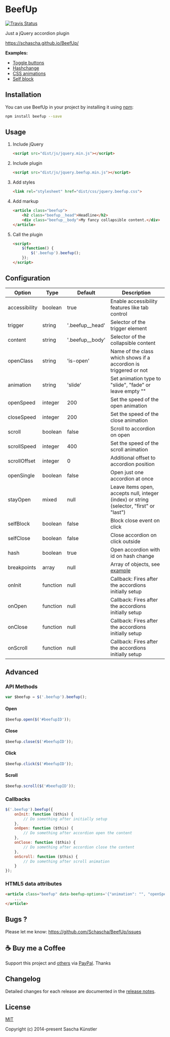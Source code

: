# BeefUp

[![Travis Status](https://travis-ci.org/Schascha/BeefUp.svg?branch=master)](https://travis-ci.org/Schascha/BeefUp)

Just a jQuery accordion plugin

https://schascha.github.io/BeefUp/

**Examples:**

* [Toggle buttons](https://jsfiddle.net/Schascha/2Lzmfdb1/)
* [Hashchange](http://jsfiddle.net/Schascha/kovejmab/)
* [CSS animations](https://jsfiddle.net/Schascha/ohb07vzq/)
* [Self block](https://jsfiddle.net/Schascha/cek0g8ah/)

## Installation

You can use BeefUp in your project by installing it using [npm](https://www.npmjs.com/package/beefup):

```sh
npm install beefup --save
```

## Usage

1. Include jQuery

    ```html
    <script src="dist/js/jquery.min.js"></script>
    ```

2. Include plugin

    ```html
    <script src="dist/js/jquery.beefup.min.js"></script>
    ```

3. Add styles

    ```html
    <link rel="stylesheet" href="dist/css/jquery.beefup.css">
    ```

4. Add markup

    ```html
    <article class="beefup">
        <h2 class="beefup__head">Headline</h2>
        <div class="beefup__body">My fancy collapsible content.</div>
    </article>
    ```

5. Call the plugin

    ```html
    <script>
        $(function() {
            $('.beefup').beefup();
        });
    </script>
    ```

## Configuration

Option			| Type		| Default			| Description
---				| ---		| ---				| ---
accessibility	| boolean	| true				| Enable accessibility features like tab control
trigger			| string	| '.beefup__head'	| Selector of the trigger element
content			| string	| '.beefup__body'	| Selector of the collapsible content
openClass		| string	| 'is-open'			| Name of the class which shows if a accordion is triggered or not
animation		| string	| 'slide'			| Set animation type to "slide", "fade" or leave empty ""
openSpeed		| integer	| 200				| Set the speed of the open animation
closeSpeed		| integer 	| 200				| Set the speed of the close animation
scroll			| boolean	| false				| Scroll to accordion on open
scrollSpeed		| integer	| 400				| Set the speed of the scroll animation
scrollOffset	| integer	| 0					| Additional offset to accordion position
openSingle		| boolean	| false				| Open just one accordion at once
stayOpen		| mixed		| null				| Leave items open, accepts null, integer (index) or string (selector, "first" or "last")
selfBlock		| boolean	| false				| Block close event on click
selfClose		| boolean	| false				| Close accordion on click outside
hash			| boolean	| true				| Open accordion with id on hash change
breakpoints		| array		| null				| Array of objects, see [example](https://schascha.github.io/BeefUp/#breakpoints)
onInit			| function	| null				| Callback: Fires after the accordions initially setup
onOpen			| function	| null				| Callback: Fires after the accordions initially setup
onClose			| function	| null				| Callback: Fires after the accordions initially setup
onScroll		| function	| null				| Callback: Fires after the accordions initially setup

## Advanced

### API Methods

```javascript
var $beefup = $('.beefup').beefup();
```

#### Open

```javascript
$beefup.open($('#beefupID'));
```

#### Close

```javascript
$beefup.close($('#beefupID'));
```

#### Click

```javascript
$beefup.click($('#beefupID'));
```

#### Scroll

```javascript
$beefup.scroll($('#beefupID'));
```

### Callbacks

```javascript
$('.beefup').beefup({
    onInit: function ($this) {
        // Do something after initially setup
    },
    onOpen: function ($this) {
        // Do something after accordion open the content
    },
    onClose: function ($this) {
        // Do something after accordion close the content
    },
    onScroll: function ($this) {
        // Do something after scroll animation
    }
});
```

### HTML5 data attributes

```html
<article class="beefup" data-beefup-options='{"animation": "", "openSpeed": 800}'>
    ...
</article>
```

## Bugs ?

Please let me know: https://github.com/Schascha/BeefUp/issues

## :coffee: Buy me a Coffee

Support this project and [others](https://github.com/Schascha?tab=repositories) via [PayPal](https://www.paypal.me/LosZahlos). Thanks

## Changelog

Detailed changes for each release are documented in the [release notes](https://github.com/Schascha/BeefUp/releases).

## License

[MIT](./LICENSE)

Copyright (c) 2014-present Sascha Künstler
